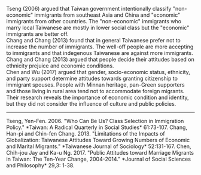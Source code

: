 Tseng (2006) argued that Taiwan government intentionally classify "non-economic" immigrants from southeast Asia and China and "economic" immigrants from other countries. The "non-economic" immigrants who marry local Taiwanese are mostly in lower social class but the "economic" immigrants are better off.       
Chang and Chang (2013) found that in general Taiwanese prefer not to increase the number of immigrants. The well-off people are more accepting to immigrants and that indegenous Taiwanese are against more immigrants. Chang and Chang (2013) argued that people decide their attitudes based on ethnicity prejuice and economic conditions.     
Chen and Wu (2017) argued that gender, socio-economic status, ethnicity, and party support determine attitudes towards granting citizenship to immigrant spouses. People with Minnan heritage, pan-Green supporters and those living in rural area tend not to accommodate foreign migrants. Their research reveals the importance of economic condition and identity, but they did not consider the influence of culture and public policies.  

<hr>
Tseng, Yen-Fen. 2006. "Who Can Be Us? Class Selection in Immigration Policy." *Taiwan: A Radical Quarterly in Social Studies* 61:73-107.  
Chang, Han-pi and Chin-fen Chang. 2013. "Limitations of the Impacts of Globalization: Taiwanese Attitudes Toward Growing Numbers of Economic and Marital Migrants." *Taiwanese Journal of Sociology* 52:131-167.
Chen, Chih-jou Jay and Ka-u Ng. 2017. "Public Attitudes toward Marriage Migrants in Taiwan: The Ten-Year Change, 2004-2014." *Journal of Social Sciences and Philosophy* 29,3: 1-38.


